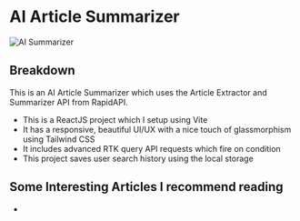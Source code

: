 # AI Article Summarizer
![AI Summarizer]()

## Breakdown
This is an AI Article Summarizer which uses the Article Extractor and Summarizer
API from RapidAPI.

- This is a ReactJS project which I setup using Vite
- It has a responsive, beautiful UI/UX with a nice touch of glassmorphism using Tailwind CSS
- It includes advanced RTK query API requests which fire on condition
- This project saves user search history using the local storage

## Some Interesting Articles I recommend reading
- 